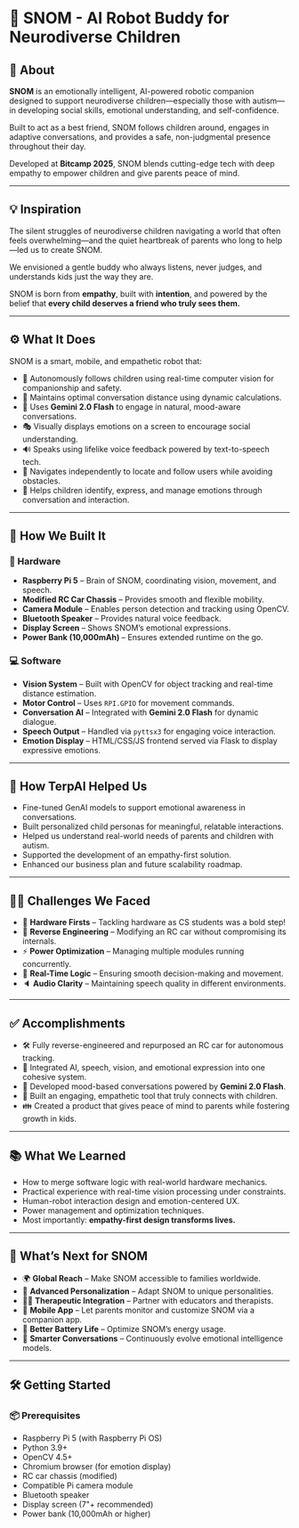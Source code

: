 # 🤖 SNOM - AI Robot Buddy for Neurodiverse Children

## 🚀 About

**SNOM** is an emotionally intelligent, AI-powered robotic companion designed to support neurodiverse children—especially those with autism—in developing social skills, emotional understanding, and self-confidence.

Built to act as a best friend, SNOM follows children around, engages in adaptive conversations, and provides a safe, non-judgmental presence throughout their day.

Developed at **Bitcamp 2025**, SNOM blends cutting-edge tech with deep empathy to empower children and give parents peace of mind.

---

## 💡 Inspiration

The silent struggles of neurodiverse children navigating a world that often feels overwhelming—and the quiet heartbreak of parents who long to help—led us to create SNOM.

We envisioned a gentle buddy who always listens, never judges, and understands kids just the way they are.

SNOM is born from **empathy**, built with **intention**, and powered by the belief that **every child deserves a friend who truly sees them.**

---

## ⚙️ What It Does

SNOM is a smart, mobile, and empathetic robot that:

- 🤝 Autonomously follows children using real-time computer vision for companionship and safety.
- 📏 Maintains optimal conversation distance using dynamic calculations.
- 🧠 Uses **Gemini 2.0 Flash** to engage in natural, mood-aware conversations.
- 🎭 Visually displays emotions on a screen to encourage social understanding.
- 🔊 Speaks using lifelike voice feedback powered by text-to-speech tech.
- 🧭 Navigates independently to locate and follow users while avoiding obstacles.
- 🌱 Helps children identify, express, and manage emotions through conversation and interaction.

---

## 🔧 How We Built It

### 🧰 Hardware
- **Raspberry Pi 5** – Brain of SNOM, coordinating vision, movement, and speech.
- **Modified RC Car Chassis** – Provides smooth and flexible mobility.
- **Camera Module** – Enables person detection and tracking using OpenCV.
- **Bluetooth Speaker** – Provides natural voice feedback.
- **Display Screen** – Shows SNOM’s emotional expressions.
- **Power Bank (10,000mAh)** – Ensures extended runtime on the go.

### 💻 Software
- **Vision System** – Built with OpenCV for object tracking and real-time distance estimation.
- **Motor Control** – Uses `RPI.GPIO` for movement commands.
- **Conversation AI** – Integrated with **Gemini 2.0 Flash** for dynamic dialogue.
- **Speech Output** – Handled via `pyttsx3` for engaging voice interaction.
- **Emotion Display** – HTML/CSS/JS frontend served via Flask to display expressive emotions.

---

## 🤝 How TerpAI Helped Us

- Fine-tuned GenAI models to support emotional awareness in conversations.
- Built personalized child personas for meaningful, relatable interactions.
- Helped us understand real-world needs of parents and children with autism.
- Supported the development of an empathy-first solution.
- Enhanced our business plan and future scalability roadmap.

---

## 🧗‍♂️ Challenges We Faced

- 🔩 **Hardware Firsts** – Tackling hardware as CS students was a bold step!
- 🔧 **Reverse Engineering** – Modifying an RC car without compromising its internals.
- ⚡ **Power Optimization** – Managing multiple modules running concurrently.
- 🧠 **Real-Time Logic** – Ensuring smooth decision-making and movement.
- 🔈 **Audio Clarity** – Maintaining speech quality in different environments.

---

## ✅ Accomplishments

- 🛠️ Fully reverse-engineered and repurposed an RC car for autonomous tracking.
- 🤖 Integrated AI, speech, vision, and emotional expression into one cohesive system.
- 🧠 Developed mood-based conversations powered by **Gemini 2.0 Flash**.
- 💬 Built an engaging, empathetic tool that truly connects with children.
- 👪 Created a product that gives peace of mind to parents while fostering growth in kids.

---

## 📚 What We Learned

- How to merge software logic with real-world hardware mechanics.
- Practical experience with real-time vision processing under constraints.
- Human-robot interaction design and emotion-centered UX.
- Power management and optimization techniques.
- Most importantly: **empathy-first design transforms lives.**

---

## 🔮 What’s Next for SNOM

- 🌍 **Global Reach** – Make SNOM accessible to families worldwide.
- 🧠 **Advanced Personalization** – Adapt SNOM to unique personalities.
- 👩‍⚕️ **Therapeutic Integration** – Partner with educators and therapists.
- 📱 **Mobile App** – Let parents monitor and customize SNOM via a companion app.
- 🔋 **Better Battery Life** – Optimize SNOM’s energy usage.
- 🧠 **Smarter Conversations** – Continuously evolve emotional intelligence models.

---

## 🛠️ Getting Started

### 📦 Prerequisites
- Raspberry Pi 5 (with Raspberry Pi OS)
- Python 3.9+
- OpenCV 4.5+
- Chromium browser (for emotion display)
- RC car chassis (modified)
- Compatible Pi camera module
- Bluetooth speaker
- Display screen (7"+ recommended)
- Power bank (10,000mAh or higher)

